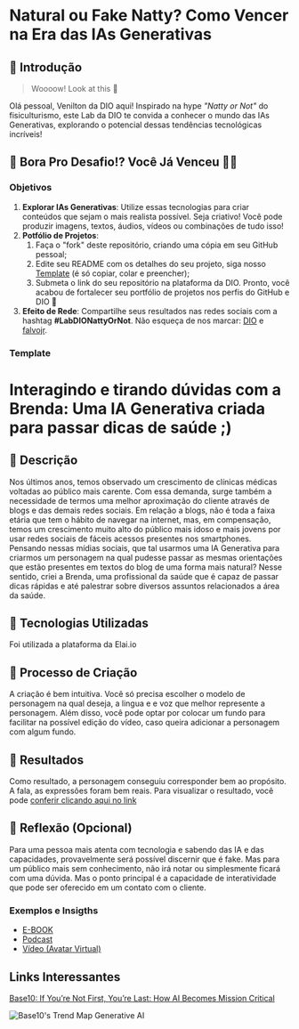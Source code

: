 # Natural ou Fake Natty? Como Vencer na Era das IAs Generativas

## 🚀 Introdução

> Woooow! Look at this 👀

Olá pessoal, Venilton da DIO aqui! Inspirado na hype _"Natty or Not"_ do fisiculturismo, este Lab da DIO te convida a conhecer o mundo das IAs Generativas, explorando o potencial dessas tendências tecnológicas incríveis!

## 🎯 Bora Pro Desafio!? Você Já Venceu 💪🤓

### Objetivos

1. **Explorar IAs Generativas**: Utilize essas tecnologias para criar conteúdos que sejam o mais realista possível. Seja criativo! Você pode produzir imagens, textos, áudios, vídeos ou combinações de tudo isso!
1. **Potfólio de Projetos**:
    1. Faça o "fork" deste repositório, criando uma cópia em seu GitHub pessoal;
    2. Edite seu README com os detalhes do seu projeto, siga nosso [Template](#template) (é só copiar, colar e preencher);
    3. Submeta o link do seu repositório na plataforma da DIO. Pronto, você acabou de fortalecer seu portfólio de projetos nos perfis do GitHub e DIO 🚀
1. **Efeito de Rede**: Compartilhe seus resultados nas redes sociais com a hashtag **#LabDIONattyOrNot**. Não esqueça de nos marcar: [DIO](https://www.linkedin.com/school/dio-makethechange) e [falvojr](https://www.linkedin.com/in/falvojr).

### Template

<!-- ```markdown -->
# Interagindo e tirando dúvidas com a Brenda: Uma IA Generativa criada para passar dicas de saúde ;)

## 📒 Descrição
Nos últimos anos, temos observado um crescimento de clínicas médicas voltadas ao público mais carente. Com essa demanda, surge também a necessidade de termos uma melhor aproximação do cliente através de blogs e das demais redes sociais.
Em relação a blogs, não é toda a faixa etária que tem o hábito de navegar na internet, mas, em compensação, temos um crescimento muito alto do público mais idoso e mais jovens por usar redes sociais de fáceis acessos presentes nos smartphones.
Pensando nessas mídias sociais, que tal usarmos uma IA Generativa para criarmos um personagem na qual pudesse passar as mesmas orientações que estão presentes em textos do blog de uma forma mais natural?
Nesse sentido, criei a Brenda, uma profissional da saúde que é capaz de passar dicas rápidas e até palestrar sobre diversos assuntos relacionados a área da saúde.



## 🤖 Tecnologias Utilizadas
Foi utilizada a plataforma da Elai.io

## 🧐 Processo de Criação
A criação é bem intuitiva. Você só precisa escolher o modelo de personagem na qual deseja, a lingua e e voz que melhor represente a personagem.
Além disso, você pode optar por colocar um fundo para facilitar na possível edição do vídeo, caso queira adicionar a personagem com algum fundo.

## 🚀 Resultados
Como resultado, a personagem conseguiu corresponder bem ao propósito. A fala, as expressões foram bem reais.
Para visualizar o resultado, você pode [conferir clicando aqui no link](https://www.youtube.com/watch?v=V8FV8PtQOvI)


## 💭 Reflexão (Opcional)
Para uma pessoa mais atenta com tecnologia e sabendo das IA e das capacidades, provavelmente será possível discernir que é fake. Mas para um público
mais sem conhecimento, não irá notar ou simplesmente ficará com uma dúvida.
Mas o ponto principal é a capacidade de interatividade que pode ser oferecido em um contato  com o cliente.
<!-- ``` -->

### Exemplos e Insigths

- [E-BOOK](/exemplos/E-BOOK.md)
- [Podcast](/exemplos/PODCAST.md)
- [Vídeo (Avatar Virtual)](/exemplos/VIDEO.md)

## Links Interessantes

[Base10: If You’re Not First, You’re Last: How AI Becomes Mission Critical](https://base10.vc/post/generative-ai-mission-critical/)

![Base10's Trend Map Generative AI](https://github.com/digitalinnovationone/lab-natty-or-not/assets/730492/f4df26e8-f8f7-4419-8252-c69d73ea930c)
